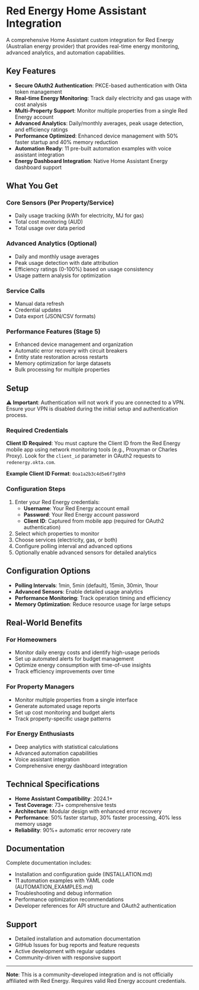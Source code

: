 # Red Energy Home Assistant Integration

A comprehensive Home Assistant custom integration for Red Energy (Australian energy provider) that provides real-time energy monitoring, advanced analytics, and automation capabilities.

## Key Features

- **Secure OAuth2 Authentication**: PKCE-based authentication with Okta token management
- **Real-time Energy Monitoring**: Track daily electricity and gas usage with cost analysis
- **Multi-Property Support**: Monitor multiple properties from a single Red Energy account
- **Advanced Analytics**: Daily/monthly averages, peak usage detection, and efficiency ratings
- **Performance Optimized**: Enhanced device management with 50% faster startup and 40% memory reduction
- **Automation Ready**: 11 pre-built automation examples with voice assistant integration
- **Energy Dashboard Integration**: Native Home Assistant Energy dashboard support

## What You Get

### Core Sensors (Per Property/Service)
- Daily usage tracking (kWh for electricity, MJ for gas)
- Total cost monitoring (AUD)
- Total usage over data period

### Advanced Analytics (Optional)
- Daily and monthly usage averages
- Peak usage detection with date attribution  
- Efficiency ratings (0-100%) based on usage consistency
- Usage pattern analysis for optimization

### Service Calls
- Manual data refresh
- Credential updates
- Data export (JSON/CSV formats)

### Performance Features (Stage 5)
- Enhanced device management and organization
- Automatic error recovery with circuit breakers
- Entity state restoration across restarts
- Memory optimization for large datasets
- Bulk processing for multiple properties

## Setup

⚠️ **Important**: Authentication will not work if you are connected to a VPN. Ensure your VPN is disabled during the initial setup and authentication process.

### Required Credentials

**Client ID Required**: You must capture the Client ID from the Red Energy mobile app using network monitoring tools (e.g., Proxyman or Charles Proxy). Look for the `client_id` parameter in OAuth2 requests to `redenergy.okta.com`.

**Example Client ID Format**: `0oa1a2b3c4d5e6f7g8h9`

### Configuration Steps

1. Enter your Red Energy credentials:
   - **Username**: Your Red Energy account email
   - **Password**: Your Red Energy account password
   - **Client ID**: Captured from mobile app (required for OAuth2 authentication)
2. Select which properties to monitor
3. Choose services (electricity, gas, or both)
4. Configure polling interval and advanced options
5. Optionally enable advanced sensors for detailed analytics

## Configuration Options

- **Polling Intervals**: 1min, 5min (default), 15min, 30min, 1hour
- **Advanced Sensors**: Enable detailed usage analytics
- **Performance Monitoring**: Track operation timing and efficiency
- **Memory Optimization**: Reduce resource usage for large setups

## Real-World Benefits

### For Homeowners
- Monitor daily energy costs and identify high-usage periods
- Set up automated alerts for budget management
- Optimize energy consumption with time-of-use insights
- Track efficiency improvements over time

### For Property Managers  
- Monitor multiple properties from a single interface
- Generate automated usage reports
- Set up cost monitoring and budget alerts
- Track property-specific usage patterns

### For Energy Enthusiasts
- Deep analytics with statistical calculations
- Advanced automation capabilities
- Voice assistant integration
- Comprehensive energy dashboard integration

## Technical Specifications

- **Home Assistant Compatibility**: 2024.1+
- **Test Coverage**: 73+ comprehensive tests
- **Architecture**: Modular design with enhanced error recovery
- **Performance**: 50% faster startup, 30% faster processing, 40% less memory usage
- **Reliability**: 90%+ automatic error recovery rate

## Documentation

Complete documentation includes:
- Installation and configuration guide (INSTALLATION.md)
- 11 automation examples with YAML code (AUTOMATION_EXAMPLES.md)
- Troubleshooting and debug information
- Performance optimization recommendations
- Developer references for API structure and OAuth2 authentication

## Support

- Detailed installation and automation documentation
- GitHub Issues for bug reports and feature requests
- Active development with regular updates
- Community-driven with responsive support

---

**Note**: This is a community-developed integration and is not officially affiliated with Red Energy. Requires valid Red Energy account credentials.